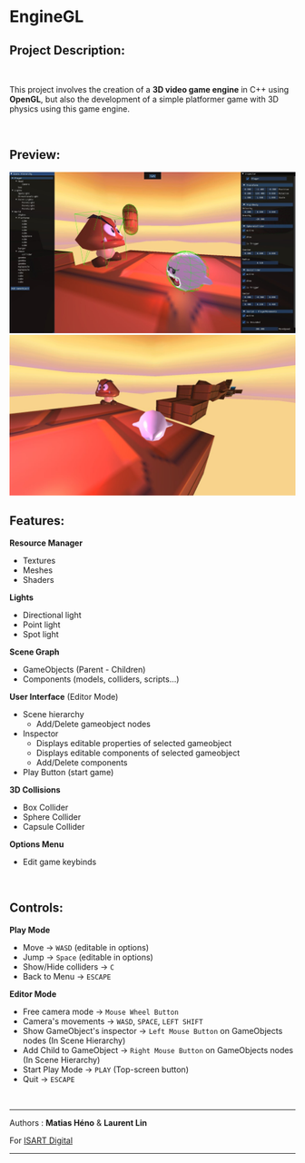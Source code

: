 # EngineGL

## Project Description:

<br>

This project involves the creation of a **3D video game engine** in C++ using **OpenGL**, but also the development of a simple platformer game with 3D physics using this game engine.

<br />

## Preview:

<img src="Preview/editor.jpg" style="width:700px;"/>
<img src="Preview/game.jpg" style="width:700px;"/>

<br />

## Features:

**Resource Manager**
- Textures
- Meshes
- Shaders

**Lights**
- Directional light
- Point light
- Spot light

**Scene Graph**
- GameObjects (Parent - Children)
- Components (models, colliders, scripts...)

**User Interface** (Editor Mode)
<ul>
<li>Scene hierarchy
<ul>
<li>Add/Delete gameobject nodes
</ul>
<li>Inspector 
<ul>
<li>Displays editable properties of selected gameobject
<li>Displays editable components of selected gameobject
<li>Add/Delete components
</ul>
<li>Play Button (start game) 
</ul>

**3D Collisions**
- Box Collider
- Sphere Collider
- Capsule Collider

**Options Menu**
- Edit game keybinds

<br />

## Controls:
**Play Mode**
- Move → ```WASD``` (editable in options)
- Jump → ```Space``` (editable in options)
- Show/Hide colliders → ```C```
- Back to Menu → ```ESCAPE```

**Editor Mode**
- Free camera mode → ```Mouse Wheel Button```
- Camera's movements → ```WASD```, ```SPACE```, ```LEFT SHIFT```
- Show GameObject's inspector → ```Left Mouse Button``` on GameObjects nodes (In Scene Hierarchy)
- Add Child to GameObject → ```Right Mouse Button``` on GameObjects nodes (In Scene Hierarchy)
- Start Play Mode → ```PLAY```  (Top-screen button)
- Quit → ```ESCAPE```

<br />
<hr />

Authors : **Matias Héno** & **Laurent Lin**

For [ISART Digital](https://www.isart.com)

<hr />
